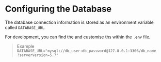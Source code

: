 # Configuring the Database

The database connection information is stored as an environment
variable called `DATABASE_URL`.

For development, you can find the and customise ths within the `.env` file.

>
> Example
> `DATABASE_URL="mysql://db_user:db_password@127.0.0.1:3306/db_name?serverVersion=5.7"`
